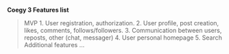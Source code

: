 **Coegy 3 Features list**
>MVP
    1. User registration, authorization.
    2. User profile, post creation, likes, comments, follows/followers. 
    3. Communication between users, reposts, other (chat, messager)
    4. User personal homepage
    5. Search
>Additional features
    ...
